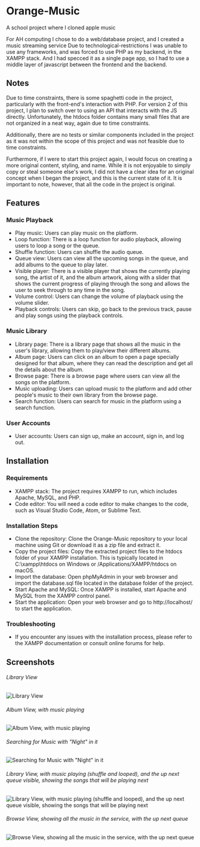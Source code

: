 # Orange-Music
A school project where I cloned apple music


For AH computing I chose to do a web/database project, and I created a music streaming service
Due to technological-restrictions I was unable to use any frameworks, and was forced to use PHP as my backend, in the XAMPP stack.
And I had specced it as a single page app, so I had to use a middle layer of javascript between the frontend and the backend.

## Notes
Due to time constraints, there is some spaghetti code in the project, particularly with the front-end's interaction with PHP. For version 2 of this project, I plan to switch over to using an API that interacts with the JS directly. Unfortunately, the htdocs folder contains many small files that are not organized in a neat way, again due to time constraints.

Additionally, there are no tests or similar components included in the project as it was not within the scope of this project and was not feasible due to time constraints.

Furthermore, if I were to start this project again, I would focus on creating a more original content, styling, and name. While it is not enjoyable to simply copy or steal someone else's work, I did not have a clear idea for an original concept when I began the project, and this is the current state of it. It is important to note, however, that all the code in the project is original.


## Features
### Music Playback
* Play music: Users can play music on the platform.
* Loop function: There is a loop function for audio playback, allowing users to loop a song or the queue.
* Shuffle function: Users can shuffle the audio queue.
* Queue view: Users can view all the upcoming songs in the queue, and add albums to the queue to play later.
* Visible player: There is a visible player that shows the currently playing song, the artist of it, and the album artwork, along with a slider that shows the current progress of playing through the song and allows the user to seek through to any time in the song.
* Volume control: Users can change the volume of playback using the volume slider.
* Playback controls: Users can skip, go back to the previous track, pause and play songs using the playback controls.
### Music Library
* Library page: There is a library page that shows all the music in the user's library, allowing them to play/view their different albums.
* Album page: Users can click on an album to open a page specially designed for that album, where they can read the description and get all the details about the album.
* Browse page: There is a browse page where users can view all the songs on the platform.
* Music uploading: Users can upload music to the platform and add other people's music to their own library from the browse page.
* Search function: Users can search for music in the platform using a search function.
### User Accounts
* User accounts: Users can sign up, make an account, sign in, and log out.



## Installation
### Requirements
* XAMPP stack: The project requires XAMPP to run, which includes Apache, MySQL, and PHP.
* Code editor: You will need a code editor to make changes to the code, such as Visual Studio Code, Atom, or Sublime Text.


### Installation Steps
* Clone the repository: Clone the Orange-Music repository to your local machine using Git or download it as a zip file and extract it.
* Copy the project files: Copy the extracted project files to the htdocs folder of your XAMPP installation. This is typically located in C:\xampp\htdocs on Windows or /Applications/XAMPP/htdocs on macOS.
* Import the database: Open phpMyAdmin in your web browser and import the database.sql file located in the database folder of the project.
* Start Apache and MySQL: Once XAMPP is installed, start Apache and MySQL from the XAMPP control panel.
* Start the application: Open your web browser and go to http://localhost/ to start the application.


### Troubleshooting
* If you encounter any issues with the installation process, please refer to the XAMPP documentation or consult online forums for help.

 
 
 
## Screenshots
###### *Library View*
![Library View](https://user-images.githubusercontent.com/112939203/233318534-e696913d-3356-4b97-8d71-6f4ec0d6ecfe.png)



###### *Album View, with music playing* 
![Album View, with music playing](https://user-images.githubusercontent.com/112939203/233319445-2c3eed15-259a-4b72-bef9-fb558bad23f3.png)



###### *Searching for Music with "Night" in it* 
![Searching for Music with "Night" in it](https://user-images.githubusercontent.com/112939203/233321125-3a2fce3f-3de1-4fc5-b146-f557e3ecb3cf.png)



###### *Library View, with music playing (shuffle and looped), and the up next queue visible, showing the songs that will be playing next*
![Library View, with music playing (shuffle and looped), and the up next queue visible, showing the songs that will be playing next](https://user-images.githubusercontent.com/112939203/233321221-95eb78cc-cd2c-4d13-ad5e-7abce16483db.png)



 
###### *Browse View, showing all the music in the service, with the up next queue*
![Browse View, showing all the music in the service, with the up next queue](https://user-images.githubusercontent.com/112939203/233321239-e5cc7742-4ac2-4fbc-91f8-a79b534105b9.png)





